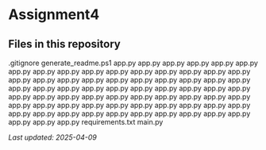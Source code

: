 ﻿# Assignment4

## Files in this repository
.gitignore
generate_readme.ps1
app.py
app.py
app.py
app.py
app.py
app.py
app.py
app.py
app.py
app.py
app.py
app.py
app.py
app.py
app.py
app.py
app.py
app.py
app.py
app.py
app.py
app.py
app.py
app.py
app.py
app.py
app.py
app.py
app.py
app.py
app.py
app.py
app.py
app.py
app.py
app.py
app.py
app.py
app.py
app.py
app.py
app.py
app.py
app.py
app.py
app.py
app.py
app.py
app.py
app.py
app.py
app.py
app.py
app.py
app.py
app.py
app.py
app.py
app.py
app.py
app.py
app.py
app.py
app.py
app.py
app.py
app.py
app.py
app.py
requirements.txt
main.py

*Last updated: 2025-04-09*
